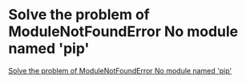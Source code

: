 # Solve the problem of ModuleNotFoundError No module named 'pip'
[Solve the problem of ModuleNotFoundError No module named 'pip'](https://aiwithcloud.com/2022/09/19/solve_the_problem_of_modulenotfounderror_no_module_named_pip/)